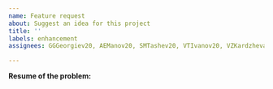 ```yaml
---
name: Feature request
about: Suggest an idea for this project
title: ''
labels: enhancement
assignees: GGGeorgiev20, AEManov20, SMTashev20, VTIvanov20, VZKardzheva20

---
```


**Resume of the problem:**
